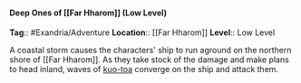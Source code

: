 #### Deep Ones of [[Far Hharom]] (Low Level)
**Tag**:: #Exandria/Adventure
**Location**:: [[Far Hharom]]
**Level**:: Low Level

 A coastal storm causes the characters' ship to run aground on the northern shore of [[Far Hharom]]. As they take stock of the damage and make plans to head inland, waves of [kuo-toa](https://www.dndbeyond.com/monsters/kuo-toa) converge on the ship and attack them.
